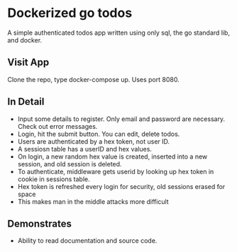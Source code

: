 # Dockerized go todos

A simple authenticated todos app written using only sql, the go standard lib, and docker.

## Visit App

Clone the repo, type docker-compose up. Uses port 8080.

## In Detail

* Input some details to register. Only email and password are necessary. Check out error messages. 
* Login, hit the submit button. You can edit, delete todos.
* Users are authenticated by a hex token, not user ID.
* A sessiosn table has a userID and hex values.
* On login, a new random hex value is created, inserted into a new session, and old session is deleted.
* To authenticate, middleware gets userid by looking up hex token in cookie in sessions table.
* Hex token is refreshed every login for security, old sessions erased for space
* This makes man in the middle attacks more difficult

## Demonstrates

* Ability to read documentation and source code.